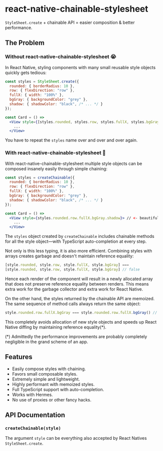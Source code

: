 # react-native-chainable-stylesheet

`StyleSheet.create` + chainable API = easier composition & better performance.

## The Problem

### Without react-native-chainable-stylesheet 😭

In React Native, styling components with many small reusable style objects
quickly gets tedious:

```jsx
const styles = StyleSheet.create({
  rounded: { borderRadius: 10 },
  row: { flexDirection: "row" },
  fullX: { width: "100%" },
  bgGray: { backgroundColor: "grey" },
  shadow: { shadowColor: "black", /* ... */ }
});

const Card = () =>
  <View style={[styles.rounded, styles.row, styles.fullX, styles.bgGray, styles.shadow]}>
    ...
  </View>
```

You have to repeat the `styles` name over and over and over again.

### With react-native-chainable-stylesheet 🥳

With react-native-chainable-stylesheet multiple style objects can be composed
insanely easily through simple chaining:

```jsx
const styles = createChainable({
  rounded: { borderRadius: 10 },
  row: { flexDirection: "row" },
  fullX: { width: "100%" },
  bgGray: { backgroundColor: "grey" },
  shadow: { shadowColor: "black", /* ... */ }
});

const Card = () =>
  <View style={styles.rounded.row.fullX.bgGray.shadow}> // <- beautiful 🥲
    ...
  </View>
```

The `styles` object created by `createChainable` includes chainable methods for
all the style object—with TypeScript auto-completion at every step.

Not only is this less typing, it is also more efficient. Combining styles with
arrays creates garbage and doesn't maintain reference equality:

```javascript
[style.rounded, style.row, style.fullX, style.bgGray] ===
[style.rounded, style.row, style.fullX, style.bgGray] // false
```

Hence each render of the component will result in a newly allocated array that
does not preserve reference equality between renders. This means extra work for
the garbage collector and extra work for React Native.

On the other hand, the styles returned by the chainable API are memoized. The
same sequence of method calls always return the same object:

```javascript
style.rounded.row.fullX.bgGray === style.rounded.row.fullX.bgGray() // true
```

This completely avoids allocation of new style objects and speeds up React
Native diffing by maintaining reference equality(*).

(*) Admittedly the performance improvements are probably completely negligible
in the grand scheme of an app.

## Features

* Easily compose styles with chaining.
* Favors small composable styles.
* Extremely simple and lightweight.
* Highly performant with memoized styles.
* Full TypeScript support with auto-completion.
* Works with Hermes.
* No use of proxies or other fancy hacks.

## API Documentation

### `createChainable(style)`

The argument `style` can be everything also accepted by React Natives
`StyleSheet.create`.